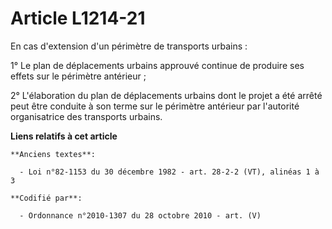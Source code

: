 # Article L1214-21

En cas d'extension d'un périmètre de transports urbains :

1° Le plan de déplacements urbains approuvé continue de produire ses effets sur le périmètre antérieur ;

2° L'élaboration du plan de déplacements urbains dont le projet a été arrêté peut être conduite à son terme sur le périmètre
antérieur par l'autorité organisatrice des transports urbains.

**Liens relatifs à cet article**

	**Anciens textes**:

	  - Loi n°82-1153 du 30 décembre 1982 - art. 28-2-2 (VT), alinéas 1 à 3

	**Codifié par**:

	  - Ordonnance n°2010-1307 du 28 octobre 2010 - art. (V)
